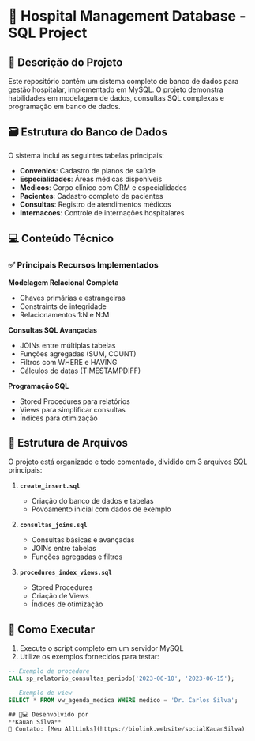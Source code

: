 # 🏥 Hospital Management Database - SQL Project

## 📝 Descrição do Projeto
Este repositório contém um sistema completo de banco de dados para gestão hospitalar, implementado em MySQL. O projeto demonstra habilidades em modelagem de dados, consultas SQL complexas e programação em banco de dados.

## 🗃️ Estrutura do Banco de Dados
O sistema inclui as seguintes tabelas principais:
- **Convenios**: Cadastro de planos de saúde
- **Especialidades**: Áreas médicas disponíveis
- **Medicos**: Corpo clínico com CRM e especialidades
- **Pacientes**: Cadastro completo de pacientes
- **Consultas**: Registro de atendimentos médicos
- **Internacoes**: Controle de internações hospitalares

## 💻 Conteúdo Técnico
### ✅ Principais Recursos Implementados
**Modelagem Relacional Completa**
- Chaves primárias e estrangeiras
- Constraints de integridade
- Relacionamentos 1:N e N:M

**Consultas SQL Avançadas**
- JOINs entre múltiplas tabelas
- Funções agregadas (SUM, COUNT)
- Filtros com WHERE e HAVING
- Cálculos de datas (TIMESTAMPDIFF)

**Programação SQL**
- Stored Procedures para relatórios
- Views para simplificar consultas
- Índices para otimização

## 📂 Estrutura de Arquivos
O projeto está organizado e todo comentado, dividido em 3 arquivos SQL principais:

1. **`create_insert.sql`**  
   - Criação do banco de dados e tabelas
   - Povoamento inicial com dados de exemplo

2. **`consultas_joins.sql`**  
   - Consultas básicas e avançadas
   - JOINs entre tabelas
   - Funções agregadas e filtros

3. **`procedures_index_views.sql`**  
   - Stored Procedures
   - Criação de Views
   - Índices de otimização

## 🚀 Como Executar
1. Execute o script completo em um servidor MySQL
2. Utilize os exemplos fornecidos para testar:

```sql
-- Exemplo de procedure
CALL sp_relatorio_consultas_periodo('2023-06-10', '2023-06-15');

-- Exemplo de view
SELECT * FROM vw_agenda_medica WHERE medico = 'Dr. Carlos Silva';

## 👨💻 Desenvolvido por  
**Kauan Silva**  
📩 Contato: [Meu AllLinks](https://biolink.website/socialKauanSilva)
